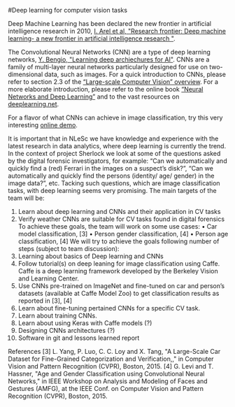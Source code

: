 #Deep learning for computer vision tasks

Deep Machine Learning has been declared the new frontier in artificial intelligence research in 2010, [I. Arel et al, "Research frontier: Deep machine learning- a new frontier in artificial intelligence research "](http://web.eecs.utk.edu/~itamar/Papers/CIM2010.pdf).

The Convolutional Neural Networks (CNN) are a type of deep learning networks, [Y. Bengio, "Learning deep archiechures for AI"](http://www.iro.umontreal.ca/~bengioy/papers/ftml.pdf). CNNs are a family of multi-layer neural networks particularly designed for use on two-dimensional data, such as images. For a quick introduction to CNNs, please refer to section 2.3 of the [“Large-scale Computer Vision” overview](https://nlesc.sharepoint.com/sites/mlpr/Shared%20Documents/overview.pdf). For a more elaborate introduction, please refer to the online book [“Neural Networks and Deep Learning”](http://neuralnetworksanddeeplearning.com/index.html) and to the vast resources on [deeplearning.net](http://deaplearning.net). 

For a flavor of what CNNs can achieve in image classification, try this very interesting [online demo](http://demo.caffe.berkeleyvision.org/). 

It is important that in NLeSc we have knowledge and experience with the latest research in data analytics, where deep learning is currently the trend. In the context of project Sherlock we look at some of the questions asked by the digital forensic investigators, for example: “Can we automatically and quickly find a (red) Ferrari in the images on a suspect’s disk?”, “Can we automatically and quickly find the persons (identity/ age/ gender) in the image data?”, etc. Tacking such questions, which are image classification tasks, with deep learning seems very promising. 
The main targets of the team will be:
1.	Learn  about deep learning and CNNs and their application in CV tasks
2.	Verify weather CNNs are suitable for CV tasks found in digital forensics
To achieve these goals, the team will work on some use cases:
•	Car model classification, [3]
•	Person gender classification, [4]
•	Person age classification, [4]
We will try to achieve the goals following number of steps (subject to team discussion):
1.	Learning about basics of Deep learning and CNNs
2.	Follow tutorial(s) on deep leaning for image classification using Caffe. Caffe is a deep learning framework developed by the Berkeley Vision and Learning Center.
3.	Use CNNs pre-trained on ImageNet and fine-tuned on car and person’s datasets (available at Caffe Model Zoo) to get classification results as reported in [3], [4]
4.	Learn about fine-tuning pertained CNNs for a specific CV task. 
5.	Learn about training CNNs. 
6.	Learn about using Keras with Caffe models (?)
7.	Designing CNNs architectures (?)
8.	Software in git and lessons learned report


References
[3] 	L. Yang, P. Luo, C. C. Loy and X. Tang, "A Large-Scale Car Dataset for Fine-Grained Categorization and Verification,," in Computer Vision and Pattern Recognition (CVPR), Boston, 2015. 
[4] 	G. Levi and T. Hassner, "Age and Gender Classification using Convolutional Neural Networks," in IEEE Workshop on Analysis and Modeling of Faces and Gestures (AMFG), at the IEEE Conf. on Computer Vision and Pattern Recognition (CVPR), Boston, 2015. 

